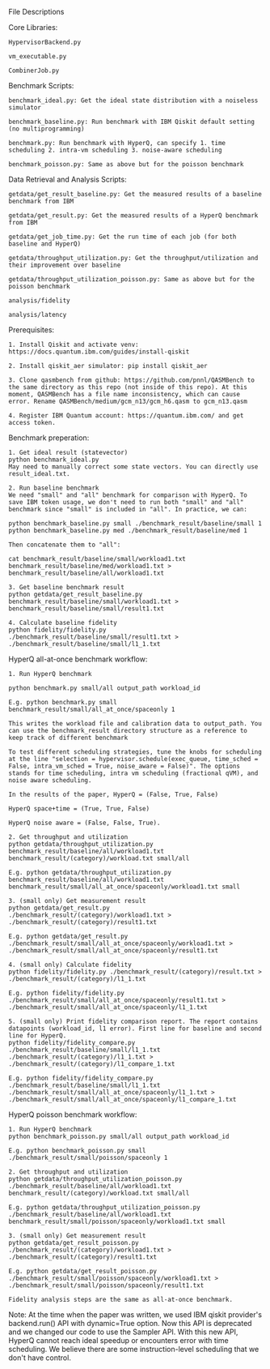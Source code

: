 File Descriptions

Core Libraries:

    HypervisorBackend.py

    vm_executable.py

    CombinerJob.py

Benchmark Scripts:

    benchmark_ideal.py: Get the ideal state distribution with a noiseless simulator

    benchmark_baseline.py: Run benchmark with IBM Qiskit default setting (no multiprogramming)

    benchmark.py: Run benchmark with HyperQ, can specify 1. time scheduling 2. intra-vm scheduling 3. noise-aware scheduling

    benchmark_poisson.py: Same as above but for the poisson benchmark

Data Retrieval and Analysis Scripts:

    getdata/get_result_baseline.py: Get the measured results of a baseline benchmark from IBM

    getdata/get_result.py: Get the measured results of a HyperQ benchmark from IBM

    getdata/get_job_time.py: Get the run time of each job (for both baseline and HyperQ)

    getdata/throughput_utilization.py: Get the throughput/utilization and their improvement over baseline

    getdata/throughput_utilization_poisson.py: Same as above but for the poisson benchmark

    analysis/fidelity

    analysis/latency

Prerequisites:

    1. Install Qiskit and activate venv: https://docs.quantum.ibm.com/guides/install-qiskit

    2. Install qiskit_aer simulator: pip install qiskit_aer

    3. Clone qasmbench from github: https://github.com/pnnl/QASMBench to the same directory as this repo (not inside of this repo). At this moment, QASMBench has a file name inconsistency, which can cause error. Rename QASMBench/medium/gcm_n13/gcm_h6.qasm to gcm_n13.qasm

    4. Register IBM Quantum account: https://quantum.ibm.com/ and get access token.

Benchmark preperation:

    1. Get ideal result (statevector)
    python benchmark_ideal.py
    May need to manually correct some state vectors. You can directly use result_ideal.txt.

    2. Run baseline benchmark
    We need "small" and "all" benchmark for comparison with HyperQ. To save IBM token usage, we don't need to run both "small" and "all" benchmark since "small" is included in "all". In practice, we can:
    
    python benchmark_baseline.py small ./benchmark_result/baseline/small 1
    python benchmark_baseline.py med ./benchmark_result/baseline/med 1

    Then concatenate them to "all":

    cat benchmark_result/baseline/small/workload1.txt benchmark_result/baseline/med/workload1.txt > benchmark_result/baseline/all/workload1.txt

    3. Get baseline benchmark result
    python getdata/get_result_baseline.py benchmark_result/baseline/small/workload1.txt > benchmark_result/baseline/small/result1.txt

    4. Calculate baseline fidelity
    python fidelity/fidelity.py ./benchmark_result/baseline/small/result1.txt > ./benchmark_result/baseline/small/l1_1.txt

HyperQ all-at-once benchmark workflow:

    1. Run HyperQ benchmark
    
    python benchmark.py small/all output_path workload_id
    
    E.g. python benchmark.py small benchmark_result/small/all_at_once/spaceonly 1

    This writes the workload file and calibration data to output_path. You can use the benchmark_result directory structure as a reference to keep track of different benchmark

    To test different scheduling strategies, tune the knobs for scheduling at the line "selection = hypervisor.schedule(exec_queue, time_sched = False, intra_vm_sched = True, noise_aware = False)". The options stands for time scheduling, intra vm scheduling (fractional qVM), and noise aware scheduling. 
    
    In the results of the paper, HyperQ = (False, True, False)
    
    HyperQ space+time = (True, True, False)
    
    HyperQ noise aware = (False, False, True).

    2. Get throughput and utilization
    python getdata/throughput_utilization.py benchmark_result/baseline/all/workload1.txt benchmark_result/(category)/workload.txt small/all

    E.g. python getdata/throughput_utilization.py benchmark_result/baseline/all/workload1.txt benchmark_result/small/all_at_once/spaceonly/workload1.txt small

    3. (small only) Get measurement result
    python getdata/get_result.py ./benchmark_result/(category)/workload1.txt > ./benchmark_result/(category)/result1.txt

    E.g. python getdata/get_result.py ./benchmark_result/small/all_at_once/spaceonly/workload1.txt > ./benchmark_result/small/all_at_once/spaceonly/result1.txt

    4. (small only) Calculate fidelity
    python fidelity/fidelity.py ./benchmark_result/(category)/result.txt > ./benchmark_result/(category)/l1_1.txt

    E.g. python fidelity/fidelity.py ./benchmark_result/small/all_at_once/spaceonly/result1.txt > ./benchmark_result/small/all_at_once/spaceonly/l1_1.txt

    5. (small only) Print fidelity comparison report. The report contains datapoints (workload_id, l1 error). First line for baseline and second line for HyperQ.
    python fidelity/fidelity_compare.py ./benchmark_result/baseline/small/l1_1.txt ./benchmark_result/(category)/l1_1.txt > ./benchmark_result/(category)/l1_compare_1.txt

    E.g. python fidelity/fidelity_compare.py ./benchmark_result/baseline/small/l1_1.txt ./benchmark_result/small/all_at_once/spaceonly/l1_1.txt > ./benchmark_result/small/all_at_once/spaceonly/l1_compare_1.txt


HyperQ poisson benchmark workflow:

    1. Run HyperQ benchmark
    python benchmark_poisson.py small/all output_path workload_id

    E.g. python benchmark_poisson.py small ./benchmark_result/small/poisson/spaceonly 1

    2. Get throughput and utilization
    python getdata/throughput_utilization_poisson.py ./benchmark_result/baseline/all/workload1.txt benchmark_result/(category)/workload.txt small/all

    E.g. python getdata/throughput_utilization_poisson.py ./benchmark_result/baseline/all/workload1.txt benchmark_result/small/poisson/spaceonly/workload1.txt small

    3. (small only) Get measurement result
    python getdata/get_result_poisson.py ./benchmark_result/(category)/workload1.txt > ./benchmark_result/(category)/result1.txt

    E.g. python getdata/get_result_poisson.py ./benchmark_result/small/poisson/spaceonly/workload1.txt > ./benchmark_result/small/poisson/spaceonly/result1.txt

    Fidelity analysis steps are the same as all-at-once benchmark.

Note: At the time when the paper was written, we used IBM qiskit provider's backend.run() API with dynamic=True option. Now this API is deprecated and we changed our code to use the Sampler API. With this new API, HyperQ cannot reach ideal speedup or encounters error with time scheduling. We believe there are some instruction-level scheduling that we don't have control.
